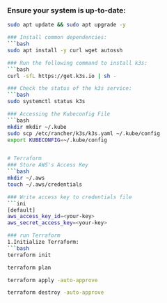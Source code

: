 ### Ensure your system is up-to-date:
```bash
sudo apt update && sudo apt upgrade -y

### Install common dependencies:
```bash
sudo apt install -y curl wget autossh

### Run the following command to install k3s:
```bash
curl -sfL https://get.k3s.io | sh -

### Check the status of the k3s service:
```bash
sudo systemctl status k3s

### Accessing the Kubeconfig File
```bash
mkdir mkdir ~/.kube
sudo scp /etc/rancher/k3s/k3s.yaml ~/.kube/config
export KUBECONFIG=~/.kube/config


# Terraform
### Store AWS's Access Key
```bash
mkdir ~/.aws
touch ~/.aws/credentials

### Write access key to credentials file
```ini
[default]
aws_access_key_id=<your-key>
aws_secret_access_key=<your-key>

### run Terraform
1.Initialize Terraform:
```bash
terraform init

terraform plan

terraform apply -auto-approve

terraform destroy -auto-approve